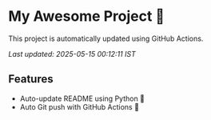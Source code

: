 # My Awesome Project 🚀

This project is automatically updated using GitHub Actions.

_Last updated: 2025-05-15 00:12:11 IST_

## Features
- Auto-update README using Python 🐍
- Auto Git push with GitHub Actions 🤖
